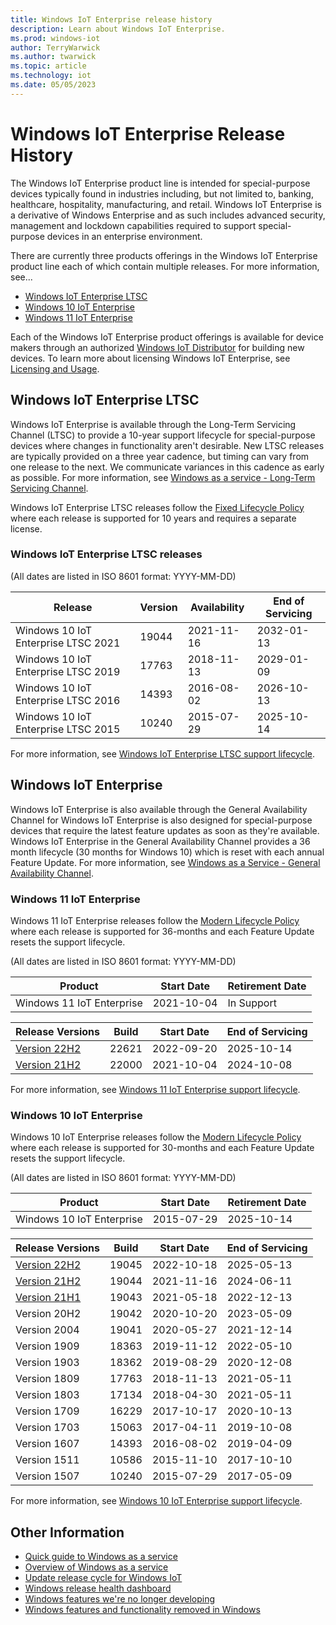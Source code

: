 ```yaml
---
title: Windows IoT Enterprise release history
description: Learn about Windows IoT Enterprise.
ms.prod: windows-iot
author: TerryWarwick
ms.author: twarwick
ms.topic: article
ms.technology: iot
ms.date: 05/05/2023
---
```


# Windows IoT Enterprise Release History

The Windows IoT Enterprise product line is intended for special-purpose devices typically found in industries including, but not limited to, banking, healthcare, hospitality, manufacturing, and retail.   Windows IoT Enterprise is a derivative of Windows Enterprise and as such includes advanced security, management and lockdown capabilities required to support special-purpose devices in an enterprise environment.  

There are currently three products offerings in the Windows IoT Enterprise product line each of which contain multiple releases. For more information, see...

* [Windows IoT Enterprise LTSC](#windows-iot-enterprise-ltsc)
* [Windows 10 IoT Enterprise](#windows-10-iot-enterprise)
* [Windows 11 IoT Enterprise](#windows-11-iot-enterprise)

Each of the Windows IoT Enterprise product offerings is available for device makers through an authorized [Windows IoT Distributor](https://aka.ms/IoTDistributorList) for building new devices.  To learn more about licensing Windows IoT Enterprise, see [Licensing and Usage](/windows/iot/iot-enterprise/commercialization/licensing).

## Windows IoT Enterprise LTSC

Windows IoT Enterprise is available through the Long-Term Servicing Channel (LTSC) to provide a 10-year support lifecycle for special-purpose devices where changes in functionality aren't desirable. New LTSC releases are typically provided on a three year cadence, but timing can vary from one release to the next. We communicate variances in this cadence as early as possible. For more information, see [Windows as a service - Long-Term Servicing Channel](/windows/deployment/update/waas-overview#long-term-servicing-channel).

Windows IoT Enterprise LTSC releases follow the [Fixed Lifecycle Policy](/lifecycle/policies/fixed) where each release is supported for 10 years and requires a separate license.

### Windows IoT Enterprise LTSC releases

(All dates are listed in ISO 8601 format: YYYY-MM-DD)

| Release                             | Version | Availability | End of Servicing |
| ----------------------------------- | ------- | ------------ | ---------------- |
| Windows 10 IoT Enterprise LTSC 2021 |   19044 |  2021-11-16  |    2032-01-13    |
| Windows 10 IoT Enterprise LTSC 2019 |   17763 |  2018-11-13  |    2029-01-09    |
| Windows 10 IoT Enterprise LTSC 2016 |   14393 |  2016-08-02  |    2026-10-13    |
| Windows 10 IoT Enterprise LTSC 2015 |   10240 |  2015-07-29  |    2025-10-14    |

For more information, see [Windows IoT Enterprise LTSC support lifecycle](/lifecycle/products/?terms=Windows%20IoT%20Enterprise%20LTS).

## Windows IoT Enterprise

Windows IoT Enterprise is also available through the General Availability Channel for Windows IoT Enterprise is also designed for special-purpose devices that require the latest feature updates as soon as they're available. Windows IoT Enterprise in the General Availability Channel provides a 36 month lifecycle (30 months for Windows 10) which is reset with each annual Feature Update. For more information, see [Windows as a Service - General Availability Channel](/windows/deployment/update/waas-overview#general-availability-channel).

### Windows 11 IoT Enterprise

Windows 11 IoT Enterprise releases follow the [Modern Lifecycle Policy](/lifecycle/policies/modern) where each release is supported for 36-months and each Feature Update resets the support lifecycle.

(All dates are listed in ISO 8601 format: YYYY-MM-DD)

| Product                        |  Start Date  | Retirement Date |
| ------------------------------ | ------------ | --------------- |
| Windows 11 IoT Enterprise      |  2021-10-04  |   In Support    |

| Release Versions | Build |  Start Date  | End of Servicing |
| ---------------- | ----- | ------------ | ---------------- |
| [Version 22H2](Windows-11-IoT-Enterprise-22H2.md) | 22621 |  2022-09-20  | 2025-10-14 |
| [Version 21H2](Windows-11-IoT-Enterprise-21H2.md)     | 22000 |  2021-10-04  | 2024-10-08 |

For more information, see [Windows 11 IoT Enterprise support lifecycle](/lifecycle/products/windows-11-iot-enterprise).

### Windows 10 IoT Enterprise

Windows 10 IoT Enterprise releases follow the [Modern Lifecycle Policy](/lifecycle/policies/modern) where each release is supported for 30-months and each Feature Update resets the support lifecycle.

(All dates are listed in ISO 8601 format: YYYY-MM-DD)

| Product                        |  Start Date  | Retirement Date |
| ------------------------------ | ------------ | --------------- |
| Windows 10 IoT Enterprise      |  2015-07-29  |   2025-10-14    |

| Release Versions | Build |  Start Date  | End of Servicing |
| ------------     | ----- | ------------ | ---------------- |
| [Version 22H2](Windows-10-IoT-Enterprise-22H2.md)     | 19045 |  2022-10-18  |    2025-05-13    |
| [Version 21H2](Windows-10-IoT-Enterprise-21H2.md)     | 19044 |  2021-11-16  |    2024-06-11    |
| [Version 21H1](Windows-10-IoT-Enterprise-21H1.md)     | 19043 |  2021-05-18  |    2022-12-13    |
| Version 20H2     | 19042 |  2020-10-20  |    2023-05-09    |
| Version 2004     | 19041 |  2020-05-27  |    2021-12-14    |
| Version 1909     | 18363 |  2019-11-12  |    2022-05-10    |
| Version 1903     | 18362 |  2019-08-29  |    2020-12-08    |
| Version 1809     | 17763 |  2018-11-13  |    2021-05-11    |
| Version 1803     | 17134 |  2018-04-30  |    2021-05-11    |
| Version 1709     | 16229 |  2017-10-17  |    2020-10-13    |
| Version 1703     | 15063 |  2017-04-11  |    2019-10-08    |
| Version 1607     | 14393 |  2016-08-02  |    2019-04-09    |
| Version 1511     | 10586 |  2015-11-10  |    2017-10-10    |
| Version 1507     | 10240 |  2015-07-29  |    2017-05-09    |

For more information, see [Windows 10 IoT Enterprise support lifecycle](/lifecycle/products/windows-10-iot-enterprise).

## Other Information

* [Quick guide to Windows as a service](/windows/deployment/update/waas-quick-start)
* [Overview of Windows as a service](/windows/deployment/update/waas-overview)
* [Update release cycle for Windows IoT](/windows/deployment/update/release-cycle)
* [Windows release health dashboard](/windows/release-health/)
* [Windows features we're no longer developing](/windows/whats-new/deprecated-features)
* [Windows features and functionality removed in Windows](/windows/whats-new/removed-features)
